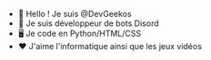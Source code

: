 - 👋 Hello ! Je suis @DevGeekos
- 🤖 Je suis développeur de bots Disord
- 🖥️ Je code en Python/HTML/CSS
- ❤️ J'aime l'informatique ainsi que les jeux vidéos
